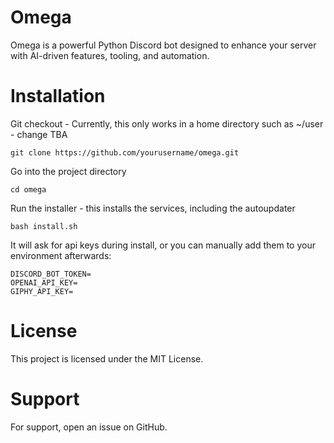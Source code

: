 # Omega
Omega is a powerful Python Discord bot designed to enhance your server with AI-driven features, tooling, and automation. 

# Installation

Git checkout - Currently, this only works in a home directory such as ~/user - change TBA

    git clone https://github.com/yourusername/omega.git

Go into the project directory

    cd omega

Run the installer - this installs the services, including the autoupdater

    bash install.sh
   
It will ask for api keys during install, or you can manually add them to your environment afterwards:

    DISCORD_BOT_TOKEN=
    OPENAI_API_KEY=
    GIPHY_API_KEY=



# License
This project is licensed under the MIT License.

# Support
For support, open an issue on GitHub.
